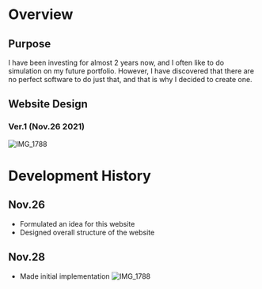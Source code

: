 # Overview
## Purpose
I have been investing for almost 2 years now, and I often like to do simulation on my future portfolio.
However, I have discovered that there are no perfect software to do just that, and that is why I decided to create one.

## Website Design
### Ver.1 (Nov.26 2021)
![IMG_1788](https://user-images.githubusercontent.com/61900235/143538138-78dbc72a-a05a-43c0-a2da-38e862b396ad.jpeg)

# Development History
## Nov.26
- Formulated an idea for this website
- Designed overall structure of the website

## Nov.28
- Made initial implementation
![IMG_1788](https://user-images.githubusercontent.com/61900235/143763545-aed9b88f-ca7d-43dd-9efa-293ab9a4534b.png)

